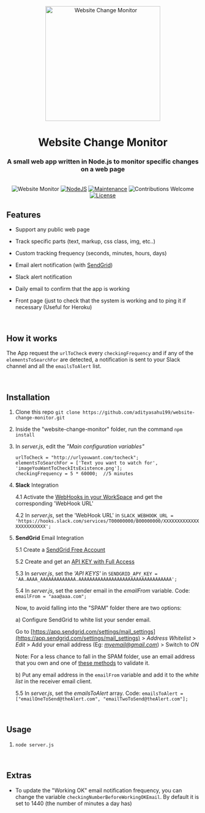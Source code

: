<p align="center">
 <img src="https://raw.githubusercontent.com/JuanmaMenendez/website-change-monitor/master/public/logo.png" alt="Website Change Monitor" width="300px">
</p>
 
 <h1 align="center"> Website Change Monitor </h1>

<h3 align="center"> A small web app written in Node.js to monitor specific changes on a web page</h3>
<br /> 

<!--- BADGES-->

<div align="center">
    <img src="https://img.shields.io/badge/-website--monitor-blue.svg" alt="Website Monitor" />   
    <a href="https://nodejs.org/en/">
        <img src="https://img.shields.io/badge/node%40latest-%3E%3D%2010-brightgreen.svg" alt="NodeJS" /></a>   
    <a href="https://GitHub.com/JuanmaMenendez/Website-Change-Monitor/graphs/commit-activity"> 
        <img src="https://img.shields.io/badge/Maintained%3F-yes-green.svg" alt="Maintenance"></a>
    <img src="https://img.shields.io/badge/contributions-welcome-orange.svg" alt="Contributions Welcome">
    <a href="https://github.com/JuanmaMenendez/Website-Change-Monitor/blob/master/LICENSE">
        <img src="https://img.shields.io/badge/license-MIT-blue.svg" alt="License"></a>
</div>


## Features

*  Support any public web page

*  Track specific parts (text, markup, css class, img, etc..)

*  Custom tracking frequency (seconds, minutes, hours, days)

*  Email alert notification (with [SendGrid](https://sendgrid.com/))
 
*  Slack alert notification 

*  Daily email to confirm that the app is working

*  Front page (just to check that the system is working and to ping it if necessary (Useful for Heroku) 

<br /> 

## How it works

The App request the `urlToCheck` every `checkingFrequency` and if any of the `elementsToSearchFor` are detected, a notification is sent to your Slack channel and all the `emailsToAlert` list.

<br />

## Installation

1. Clone this repo `git clone https://github.com/adityasahu199/website-change-monitor.git`

2. Inside the "website-change-monitor" folder, run the command `npm install`

3. In *server.js*, edit the *"Main configuration variables"* 
    ```
    urlToCheck = "http://urlyouwant.com/tocheck";
    elementsToSearchFor = ['Text you want to watch for', 'imageYouWantToCheckItsExistence.png'];
    checkingFrequency = 5 * 60000;  //5 minutes
    ```

4. **Slack** Integration

   4.1 Activate the [WebHooks in your WorkSpace](https://api.slack.com/incoming-webhooks) and get the corresponding 'WebHook URL'  
   
   4.2 In *server.js*, set the 'WebHook URL' in `SLACK_WEBHOOK_URL = 'https://hooks.slack.com/services/T00000000/B00000000/XXXXXXXXXXXXXXXXXXXXXXXX';`  

5. **SendGrid** Email Integration

    5.1 Create a [SendGrid Free Account](https://sendgrid.com/pricing/)
    
    5.2 Create and get an [API KEY with Full Access](https://app.sendgrid.com/settings/api_keys)
    
    5.3 In *server.js*, set the *'API KEYS'* in `SENDGRID_APY_KEY = 'AA.AAAA_AAAAAAAAAAAAA.AAAAAAAAAAAAAAAAAAAAAAAAAAAAAAAAAA';`
     
    5.4 In *server.js*, set the sender email in the *emailFrom* variable. Code: `emailFrom = "aaa@aaa.com";`
    
      Now, to avoid falling into the "SPAM" folder there are two options:

      a) Configure SendGrid to white list your sender email.
     
      Go to [https://app.sendgrid.com/settings/mail_settings](https://app.sendgrid.com/settings/mail_settings) > *Address Whitelist* > *Edit* > Add your email address (Eg: *myemail@gmail.com*) > Switch to *ON*
       
      Note: For a less chance to fall in the SPAM folder, use an email address that you own and one of [these methods](https://sendgrid.com/blog/email-authentication-explained/) to validate it.
     
      b) Put any email address in the `emailFrom` variable and add it to the *white list* in the receiver email client.
         
    5.5 In *server.js*, set the *emailsToAlert* array. Code: `emailsToAlert = ["emailOneToSend@theAlert.com", "emailTwoToSend@theAlert.com"];` 

<br /> 

## Usage

1. `node server.js`

<br /> 

## Extras

* To update the "Working OK" email notification frequency, you can change the variable `checkingNumberBeforeWorkingOKEmail`. By default it is set to 1440 (the number of minutes a day has)


